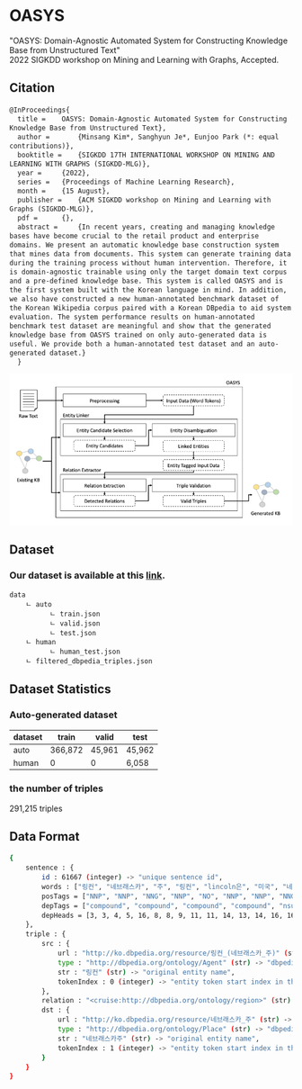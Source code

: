 # OASYS
"OASYS: Domain-Agnostic Automated System for Constructing Knowledge Base from Unstructured Text" <br> 2022 SIGKDD workshop on Mining and Learning with Graphs, Accepted. <br>
## Citation
```
@InProceedings{
  title = 	 OASYS: Domain-Agnostic Automated System for Constructing Knowledge Base from Unstructured Text},
  author =       {Minsang Kim*, Sanghyun Je*, Eunjoo Park (*: equal contributions)},
  booktitle = 	 {SIGKDD 17TH INTERNATIONAL WORKSHOP ON MINING AND LEARNING WITH GRAPHS (SIGKDD-MLG)},
  year = 	 {2022},
  series = 	 {Proceedings of Machine Learning Research},
  month = 	 {15 August},
  publisher =    {ACM SIGKDD workshop on Mining and Learning with Graphs (SIGKDD-MLG)},
  pdf = 	 {},
  abstract = 	 {In recent years, creating and managing knowledge bases have become crucial to the retail product and enterprise domains. We present an automatic knowledge base construction system that mines data from documents. This system can generate training data during the training process without human intervention. Therefore, it is domain-agnostic trainable using only the target domain text corpus and a pre-defined knowledge base. This system is called OASYS and is the first system built with the Korean language in mind. In addition, we also have constructed a new human-annotated benchmark dataset of the Korean Wikipedia corpus paired with a Korean DBpedia to aid system evaluation. The system performance results on human-annotated benchmark test dataset are meaningful and show that the generated knowledge base from OASYS trained on only auto-generated data is useful. We provide both a human-annotated test dataset and an auto-generated dataset.}
  }
```
<p align="center">
  <img align="middle" src="./assets/model.png" alt="The main figure"/>
</p>

## Dataset

### Our dataset is available at this [link](https://drive.google.com/drive/folders/1WFwL_h91FNgVi1x5ts6jrEPw3y4qbhPD?usp=sharing).

```bash
data
    ㄴ auto
          ㄴ train.json
          ㄴ valid.json
          ㄴ test.json
    ㄴ human
          ㄴ human_test.json
    ㄴ filtered_dbpedia_triples.json
```

## Dataset Statistics
### Auto-generated dataset
|dataset|train|valid|test|
|------|---|---|---|
|auto|366,872|45,961|45,962|
|human|0|0|6,058|

### the number of triples
291,215 triples

## Data Format
```bash
{
    sentence : {
        id : 61667 (integer) -> "unique sentence id",
        words : ["링컨", "네브래스카", "주", "링컨", "lincoln은", "미국", "네브래스카", "주", "동부", "에", "있는", "네브래스카", "주의", "주도", "이", "다"] (list) -> "tokenized words in sentence",
        posTags = ["NNP", "NNP", "NNG", "NNP", "NO", "NNP", "NNP", "NNG", "NNG", "JKB", "VA", "NNP", "NNG", "NNG", "VCP", "EC"] (list) -> "Part of Speech tags",
        depTags = ["compound", "compound", "compound", "compound", "nsubj", "compound", "compound", "compound", "obl", "obl", "acl", "compound", "nmod", "obl", "obl", "root"] (list) -> "Dependency tree tags",
        depHeads = [3, 3, 4, 5, 16, 8, 8, 9, 11, 11, 14, 13, 14, 16, 16, 0] (list) -> "Dependency tree head indexes of each tokens in words list",
    },
    triple : {
        src : {
            url : "http://ko.dbpedia.org/resource/링컨_(네브래스카_주)" (str) -> "dbpedia id of each entities",
            type : "http://dbpedia.org/ontology/Agent" (str) -> "dbpedia type id of each entities",
            str : "링컨" (str) -> "original entity name",
            tokenIndex : 0 (integer) -> "entity token start index in the words list"
        },
        relation : "<cruise:http://dbpedia.org/ontology/region>" (str) -> "relation between src and dst entities",
        dst : {
            url : "http://ko.dbpedia.org/resource/네브래스카_주" (str) -> "dbpedia id of each entities",
            type : "http://dbpedia.org/ontology/Place" (str) -> "dbpedia type id of each entities",
            str : "네브래스카주" (str) -> "original entity name",
            tokenIndex : 1 (integer) -> "entity token start index in the words list"
        }
    }
}
```
